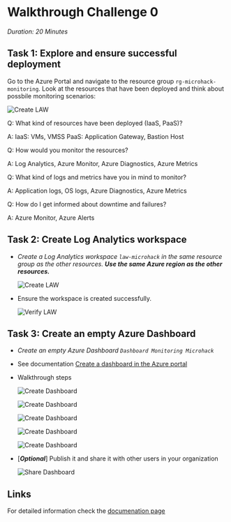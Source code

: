# Walkthrough Challenge 0

*Duration: 20 Minutes*

## Task 1: Explore and ensure successful deployment

Go to the Azure Portal and navigate to the resource group `rg-microhack-monitoring`. Look at the resources that have been deployed and think about possbile monitoring scenarios:

![Create LAW](./img/task_01.png)

Q: What kind of resources have been deployed (IaaS, PaaS)?

A: IaaS: VMs, VMSS PaaS: Application Gateway, Bastion Host 

Q: How would you monitor the resources?

A: Log Analytics, Azure Monitor, Azure Diagnostics, Azure Metrics

Q: What kind of logs and metrics have you in mind to monitor?

A: Application logs, OS logs, Azure Diagnostics, Azure Metrics

Q: How do I get informed about downtime and failures?

A: Azure Monitor, Azure Alerts

## Task 2: Create Log Analytics workspace

- *Create a Log Analytics workspace `law-microhack` in the same resource group as the other resources. **Use the same Azure region as the other resources.***

    ![Create LAW](./img/task_02.png)

- Ensure the workspace is created successfully.

    ![Verify LAW](./img/task_02_a.png)

## Task 3: Create an empty Azure Dashboard

- *Create an empty Azure Dashboard `Dashboard Monitoring Microhack`*
- See documentation [Create a dashboard in the Azure portal](https://learn.microsoft.com/en-us/azure/azure-portal/azure-portal-dashboards)

- Walkthrough steps
  
    ![Create Dashboard](./img/task_03_a.png)

    ![Create Dashboard](./img/task_03_b.png)

    ![Create Dashboard](./img/task_03_c.png)

    ![Create Dashboard](./img/task_03_d.png)

    ![Create Dashboard](./img/task_03_e.png)

- [***Optional***] Publish it and share it with other users in your organization

    ![Share Dashboard](./img/task_03_f.png)

## Links

For detailed information check the [documenation page](https://learn.microsoft.com/en-us/azure/azure-monitor/logs/quick-create-workspace?tabs=azure-portal)